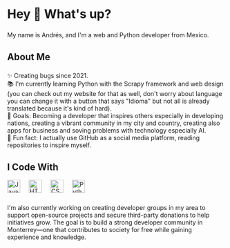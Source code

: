 <h1 align="left">Hey 👋 What's up?</h1>

###

<p align="left">My name is Andrés, and I'm a web and Python developer from Mexico.</p>

###

<h2 align="left">About Me</h2>

###

<p align="left">
✨ Creating bugs since 2021.<br>
📚 I'm currently learning Python with the Scrapy framework and web design (you can check out my website for that as well, don't worry about language you can change it with a button that says "Idioma" but not all is already translated because it's kind of hard).<br>
🎯 Goals: Becoming a developer that inspires others especially in developing nations, creating a vibrant community in my city and country, creating also apps for business and soving problems with technology especially AI.<br>
🎲 Fun fact: I actually use GitHub as a social media platform, reading repositories to inspire myself.
</p>

###

<h2 align="left">I Code With</h2>

<div align="left">
  <img src="https://cdn.jsdelivr.net/gh/devicons/devicon/icons/javascript/javascript-original.svg" height="30" alt="JavaScript logo" />
  <img width="12" />
  <img src="https://cdn.jsdelivr.net/gh/devicons/devicon/icons/html5/html5-original.svg" height="30" alt="HTML5 logo" />
  <img width="12" />
  <img src="https://cdn.jsdelivr.net/gh/devicons/devicon/icons/css3/css3-original.svg" height="30" alt="CSS3 logo" />
  <img width="12" />
  <img src="https://cdn.jsdelivr.net/gh/devicons/devicon/icons/python/python-original.svg" height="30" alt="Python logo" />
</div>

###

<p align="left">
I'm also currently working on creating developer groups in my area to support open-source projects and secure third-party donations to help initiatives grow. The goal is to build a strong developer community in Monterrey—one that contributes to society for free while gaining experience and knowledge.
</p>


